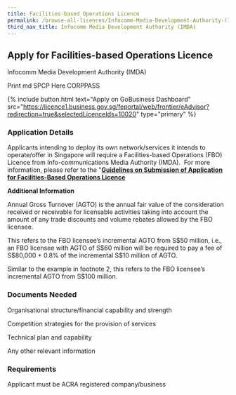 ```yaml
---
title: Facilities-based Operations Licence
permalink: /browse-all-licences/Infocomm-Media-Development-Authority-(IMDA)/Facilities-based-Operations-Licence
third_nav_title: Infocomm Media Development Authority (IMDA)
---
```


## Apply for Facilities-based Operations Licence

Infocomm Media Development Authority (IMDA)

Print md SPCP Here CORPPASS

{% include button.html text="Apply on GoBusiness Dashboard" src="https://licence1.business.gov.sg/feportal/web/frontier/eAdvisor?redirection=true&selectedLicenceIds=10020" type="primary" %}

### Application Details

<p>Applicants intending to deploy its own network/services it intends to operate/offer in Singapore will require a Facilities-based Operations (FBO) Licence from Info-communications Media Authority (IMDA).&nbsp; For more information, please refer to the "<a href="https://www.imda.gov.sg/~/media/imda/files/regulation%20licensing%20and%20consultations/licensing/licenses/fboguidelines.pdf?la=en" target="_blank" rel="noopener"><strong>Guidelines on Submission of Application for Facilities-Based Operations Licence</strong></a></p>

**Additional Information**

<p>Annual Gross Turnover (AGTO) is the annual fair value of the consideration received or receivable for licensable activities taking into account the amount of any trade discounts and volume rebates allowed by the FBO licensee.</p>
<p></p>
<p>This refers to the FBO licensee&rsquo;s incremental AGTO from S$50 million, i.e., an FBO licensee with AGTO of S$60 million will be required to pay a fee of S$80,000 + 0.8% of the incremental S$10 million of AGTO.</p>
<p></p>
<p>Similar to the example in footnote 2, this refers to the FBO licensee&rsquo;s incremental AGTO from S$100 million.</p>

### Documents Needed

Organisational structure/financial capability and strength

Competition strategies for the provision of services

Technical plan and capability

Any other relevant information

### Requirements

Applicant must be ACRA registered company/business

